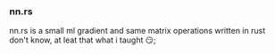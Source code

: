 ### nn.rs   
nn.rs is a small ml gradient and  same matrix operations written in rust    
don't know, at leat that what i taught 😏;
